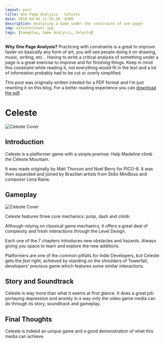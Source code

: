 ```yaml
---
layout: post
title: One Page Analysis - Celeste
date: 2018-09-05 11:55:20 -0300
description: Analysing a Game under the constraint of one page!
img: celeste/cover.jpg
tags: [Gameplay, Game Analysis, Celeste]
---
```


**Why One Page Analysis?** Practicing with constraints is a great to improve faster on basically any form of art, you will see people doing it on drawing, music, writing, etc... Having to write a critical analysis of something under a page is a great exercise to improve and for finishing things. Keep in mind this constraint while reading it, not everything would fit in the text and a lot of information probably had to be cut or overly simplified.

This post was originally written inteded for a PDF format and I'm just rewriting it on this blog. For a better reading experience you can [download the pdf]({{site.baseurl}}/pdfs/celeste.pdf).

# Celeste

![Celeste Cover]({{site.baseurl}}/assets/img/celeste/cover2.png)

## Introduction

Celeste is a platformer game with a simple premise: Help Madeline climb the Celeste Mountain.

It was made originally by Matt Thorson and Noel Berry for PICO-8. It was then expanded and joined by Brazilian artists from Stdio MiniBoss and composer Lena Raine.

## Gameplay

![Celeste Cover]({{site.baseurl}}/assets/img/celeste/dash.jpeg)

Celeste features three core mechanics: jump, dash and climb.

Although relying on classical game mechanics, it offers a great deal of complexity and fresh interactions through the Level Design.

Each one of the 7 chapters introduces new obstacles and hazards. Always giving you space to learn and explore the new additions.

Platformers are one of the common pitfalls for Indie Developers, but Celeste gets the *feel* right, achieved by standing on the shoulders of Towerfall, developers' previous game which features some similar interactions.

## Story and Soundtrack

Celeste is way more than what it seems at first glance. It does a great job portaying depression and anxiety in a way only the video game media can do through its story, soundtrack and gameplay.

## Final Thoughts

Celeste is indeed an unique game and a good demonstration of what this media can achieve.